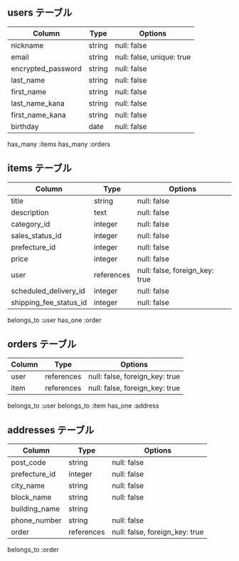 
## users テーブル

| Column             | Type   | Options     |
| ------------------ | ------ | ----------- |
| nickname           | string | null: false |
| email              | string | null: false, unique: true |
| encrypted_password | string | null: false |
| last_name          | string | null: false |
| first_name         | string | null: false |
| last_name_kana     | string | null: false |
| first_name_kana    | string | null: false |
| birthday           | date   | null: false |

has_many :items
has_many :orders

## items テーブル

| Column                 | Type       | Options     |
| ---------------------- | ---------- | ----------- |
| title                  | string     | null: false |
| description            | text       | null: false |
| category_id            | integer    | null: false |
| sales_status_id        | integer    | null: false |
| prefecture_id          | integer    | null: false |
| price                  | integer    | null: false |
| user                   | references | null: false, foreign_key: true |
| scheduled_delivery_id  | integer    | null: false |
| shipping_fee_status_id | integer    | null: false |

belongs_to :user
has_one :order



## orders テーブル

| Column | Type       | Options                        |
| ------ | ---------- | ------------------------------ |
| user   | references | null: false, foreign_key: true |
| item   | references | null: false, foreign_key: true |

belongs_to :user
belongs_to :item
has_one :address

## addresses テーブル

| Column           | Type       | Options                        | 
| ---------------- | ---------- | ------------------------------ |
| post_code        | string     | null: false                    |
| prefecture_id    | integer    | null: false                    |
| city_name        | string     | null: false                    |
| block_name       | string     | null: false                    |
| building_name    | string     |                                |
| phone_number     | string     | null: false                    |
| order            | references | null: false, foreign_key: true |

belongs_to :order